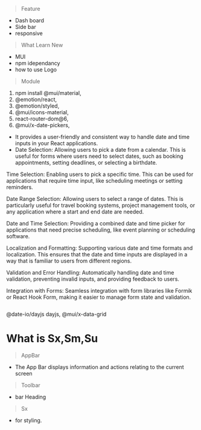 > Feature
- Dash board
- Side bar 
- responsive
> What Learn New
- MUI
- npm idependancy
- how to use Logo
> Module
1. npm install @mui/material, 
2. @emotion/react, 
3. @emotion/styled, 
4. @mui/icons-material, 
5. react-router-dom@6, 
5. @mui/x-date-pickers,
- It provides a user-friendly and consistent way to handle date and time inputs in your React applications. 
- Date Selection: Allowing users to pick a date from a calendar. This is useful for forms where users need to select dates, such as booking appointments, setting deadlines, or selecting a birthdate.

Time Selection: Enabling users to pick a specific time. This can be used for applications that require time input, like scheduling meetings or setting reminders.

Date Range Selection: Allowing users to select a range of dates. This is particularly useful for travel booking systems, project management tools, or any application where a start and end date are needed.

Date and Time Selection: Providing a combined date and time picker for applications that need precise scheduling, like event planning or scheduling software.

Localization and Formatting: Supporting various date and time formats and localization. This ensures that the date and time inputs are displayed in a way that is familiar to users from different regions.

Validation and Error Handling: Automatically handling date and time validation, preventing invalid inputs, and providing feedback to users.

Integration with Forms: Seamless integration with form libraries like Formik or React Hook Form, making it easier to manage form state and validation.

```

```
 @date-io/dayjs dayjs, @mui/x-data-grid


# What is Sx,Sm,Su
> AppBar
- The App Bar displays information and actions relating to the current screen
> Toolbar
- bar Heading

>Sx
- for styling.
